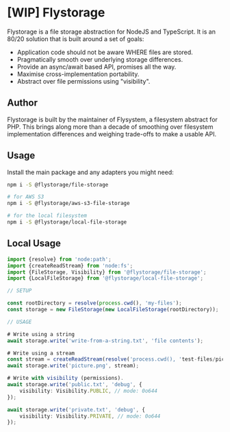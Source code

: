 # \[WIP\] Flystorage

Flystorage is a file storage abstraction for NodeJS and TypeScript. It is an 80/20 solution
that is built around a set of goals:

- Application code should not be aware WHERE files are stored.
- Pragmatically smooth over underlying storage differences.
- Provide an async/await based API, promises all the way.
- Maximise cross-implementation portability.
- Abstract over file permissions using "visibility".

## Author

Flystorage is built by the maintainer of Flysystem, a filesystem abstract for PHP. This brings
along more than a decade of smoothing over filesystem implementation differences and weighing
trade-offs to make a usable API.

## Usage

Install the main package and any adapters you might need:

```bash
npm i -S @flystorage/file-storage

# for AWS S3
npm i -S @flystorage/aws-s3-file-storage

# for the local filesystem
npm i -S @flystorage/local-file-storage
```

## Local Usage

```typescript
import {resolve} from 'node:path';
import {createReadStream} from 'node:fs';
import {FileStorage, Visibility} from '@flystorage/file-storage';
import {LocalFileStorage} from '@flystorage/local-file-storage';

// SETUP

const rootDirectory = resolve(process.cwd(), 'my-files');
const storage = new FileStorage(new LocalFileStorage(rootDirectory));

// USAGE

# Write using a string
await storage.write('write-from-a-string.txt', 'file contents');

# Write using a stream
const stream = createReadStream(resolve('process.cwd(), 'test-files/picture.png'));
await storage.write('picture.png', stream);

# Write with visibility (permissions).
await storage.write('public.txt', 'debug', {
    visibility: Visibility.PUBLIC, // mode: 0o644
});

await storage.write('private.txt', 'debug', {
    visibility: Visibility.PRIVATE, // mode: 0o644
});
```